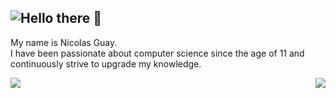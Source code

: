 <div style="clear: both;">
  <div style="float: left; margin-right 1em;">
    <img src="https://media.giphy.com/media/xTiIzJSKB4l7xTouE8/giphy.gif" />
  </div>
  <div>
    <h2>Hello there 👋</h2>
    <p>My name is Nicolas Guay. <br/>I have been passionate about computer science since the age of 11 and continuously strive to upgrade my knowledge.</p>
  </div>
</div>



<a href="https://github-readme-stats.vercel.app/api?username=SPLEEN96&count_private=true&hide=contribs,issues,prs&show_icons=true&theme=kacho_ga">
  <img align="left" src="https://github-readme-stats.vercel.app/api?username=SPLEEN96&count_private=true&hide=contribs,issues,prs&show_icons=true&theme=kacho_ga"/>
</a>
<a href="https://github-readme-stats.vercel.app/api/top-langs/?username=SPLEEN96&exclude_repo=github-readme-stats&layout=compact&theme=kacho_ga">
  <img align="right" src="https://github-readme-stats.vercel.app/api/top-langs/?username=SPLEEN96&exclude_repo=github-readme-stats&layout=compact&theme=kacho_ga"/>
</a>

<!--
**SPLEEN96/SPLEEN96** is a ✨ _special_ ✨ repository because its `README.md` (this file) appears on your GitHub profile.

Here are some ideas to get you started:

- 🔭 I’m currently working on ...
- 🌱 I’m currently learning ...
- 👯 I’m looking to collaborate on ...
- 🤔 I’m looking for help with ...
- 💬 Ask me about ...
- 📫 How to reach me: ...
- 😄 Pronouns: ...
- ⚡ Fun fact: ...
-->
